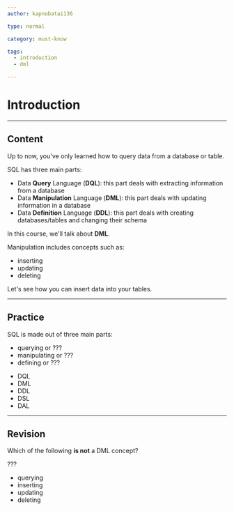 ```yaml
---
author: kapnobatai136

type: normal

category: must-know

tags:
  - introduction
  - dml

---
```


# Introduction

---

## Content

Up to now, you've only learned how to query data from a database or table.

SQL has three main parts:
- Data **Query** Language (**DQL**): this part deals with extracting information from a database
- Data **Manipulation** Language (**DML**): this part deals with updating information in a database
- Data **Definition** Language (**DDL**): this part deals with creating databases/tables and changing their schema

In this course, we'll talk about **DML**. 

Manipulation includes concepts such as:
- inserting
- updating
- deleting

Let's see how you can insert data into your tables.

---

## Practice

SQL is made out of three main parts:
* querying or ???
* manipulating or ???
* defining or ???

- DQL
- DML
- DDL
- DSL
- DAL

---

## Revision

Which of the following **is not** a DML concept?

???

- querying
- inserting
- updating
- deleting